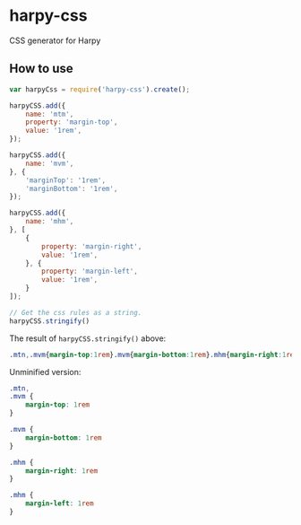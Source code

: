 # harpy-css
CSS generator for Harpy

## How to use
```js
var harpyCss = require('harpy-css').create();

harpyCSS.add({
	name: 'mtm',
	property: 'margin-top',
	value: '1rem',
});

harpyCSS.add({
	name: 'mvm',
}, {
	'marginTop': '1rem',
	'marginBottom': '1rem',
});

harpyCSS.add({
	name: 'mhm',
}, [
	{
		property: 'margin-right',
		value: '1rem',
	}, {
		property: 'margin-left',
		value: '1rem',
	}
]);

// Get the css rules as a string.
harpyCSS.stringify()
```

The result of `harpyCSS.stringify()` above:

```css
.mtn,.mvm{margin-top:1rem}.mvm{margin-bottom:1rem}.mhm{margin-right:1rem}.mhm{margin-left:1rem}
```

Unminified version:

```css
.mtn,
.mvm {
	margin-top: 1rem
}

.mvm {
	margin-bottom: 1rem
}

.mhm {
	margin-right: 1rem
}

.mhm {
	margin-left: 1rem
}
```
